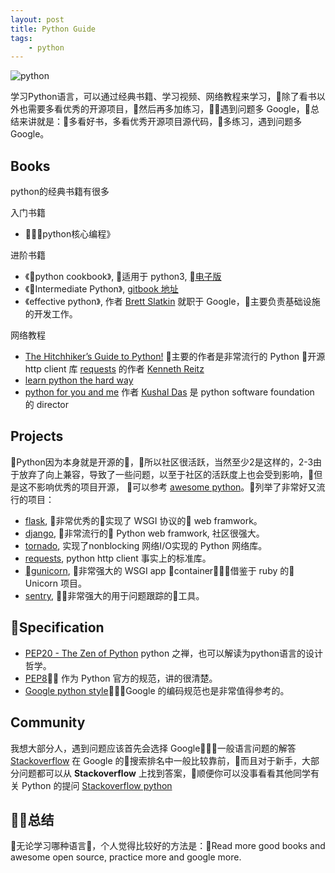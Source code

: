 ```yaml
---
layout: post
title: Python Guide
tags: 
    - python
---
```

![python](https://cdn-images-1.medium.com/max/1600/1*PPIp7twJJUknfohZqtL8pQ.png)

学习Python语言，可以通过经典书籍、学习视频、网络教程来学习，除了看书以外也需要多看优秀的开源项目，然后再多加练习，遇到问题多 Google，总结来讲就是：多看好书，多看优秀开源项目源代码，多练习，遇到问题多 Google。

## Books

python的经典书籍有很多

入门书籍

* 《python核心编程》

进阶书籍

* 《python cookbook》, 适用于 python3, [电子版](https://python3-cookbook.readthedocs.io/zh_CN/latest/index.html)
* 《Intermediate Python》, [gitbook 地址](https://eastlakeside.gitbooks.io/interpy-zh/content/)
* 《effective python》, 作者 [Brett Slatkin](https://www.linkedin.com/in/bslatkin/) 就职于 Google，主要负责基础设施的开发工作。

网络教程

* [The Hitchhiker’s Guide to Python!](https://docs.python-guide.org/) 主要的作者是非常流行的 Python 开源 http client 库 [requests](https://github.com/requests/requests) 的作者 [Kenneth Reitz](https://github.com/kennethreitz)
* [learn python the hard way](https://learnpythonthehardway.org/book/)
* [python for you and me](https://pymbook.readthedocs.io/en/latest/) 作者 [Kushal Das](https://github.com/kushaldas) 是 python software foundation 的 director

## Projects

Python因为本身就是开源的，所以社区很活跃，当然至少2是这样的，2-3由于放弃了向上兼容，导致了一些问题，以至于社区的活跃度上也会受到影响，但是这不影响优秀的项目开源， 可以参考 [awesome python](https://github.com/vinta/awesome-python)。列举了非常好又流行的项目：

* [flask](https://github.com/pallets/flask), 非常优秀的实现了 WSGI 协议的 web framwork。
* [django](https://github.com/django/django), 非常流行的 Python web framwork, 社区很强大。
* [tornado](https://github.com/tornadoweb/tornado), 实现了nonblocking 网络I/O实现的 Python 网络库。
* [requests](https://github.com/requests/requests), python http client 事实上的标准库。
* [gunicorn](https://github.com/benoitc/gunicorn), 非常强大的 WSGI app container，借鉴于 ruby 的 Unicorn 项目。
* [sentry](https://github.com/getsentry/sentry), 非常强大的用于问题跟踪的工具。

## Specification

* [PEP20 - The Zen of Python](https://www.python.org/dev/peps/pep-0020/) python 之禅，也可以解读为python语言的设计哲学。
* [PEP8](https://www.python.org/dev/peps/pep-0008/) 作为 Python 官方的规范，讲的很清楚。
* [Google python style](https://github.com/google/styleguide/blob/gh-pages/pyguide.md)，Google 的编码规范也是非常值得参考的。

## Community

我想大部分人，遇到问题应该首先会选择 Google，一般语言问题的解答 [Stackoverflow](https://stackoverflow.com/) 在 Google 的搜索排名中一般比较靠前，而且对于新手，大部分问题都可以从 **Stackoverflow** 上找到答案，顺便你可以没事看看其他同学有关 Python 的提问 [Stackoverflow python](https://stackoverflow.com/questions/tagged/python)

## 总结

无论学习哪种语言，个人觉得比较好的方法是：Read more good books and awesome open source, practice more and google more.
